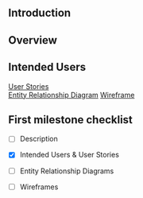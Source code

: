 ## Introduction


## Overview

## Intended Users

[User Stories](docs/user-stories.md)  
[Entity Relationship Diagram](erd.md)
[Wireframe](wireframe.md)

## First milestone checklist
* [ ] Description
* [X] Intended Users & User Stories
* [ ] Entity Relationship Diagrams
* [ ] Wireframes






